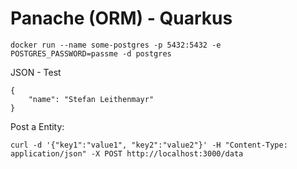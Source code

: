 # Panache (ORM) - Quarkus

```
docker run --name some-postgres -p 5432:5432 -e POSTGRES_PASSWORD=passme -d postgres
```


JSON - Test
```
{
    "name": "Stefan Leithenmayr"
}
```

Post a Entity:
```
curl -d '{"key1":"value1", "key2":"value2"}' -H "Content-Type: application/json" -X POST http://localhost:3000/data
```
